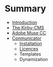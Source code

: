 # Summary

* [Introduction](README.md)
* [The Kirby-CMS](chapter/kirby-cms.md)
* [Adobe Muse CC](chapter/adobe_muse_cc.md)
* [Conmunicator](chapter/conmunicator.md)
   * [Installation](chapter/conmunicator_installation.md)
   * [Licences](chapter/conmunicator_licences.md)
   * Templates
   * Dynamization

